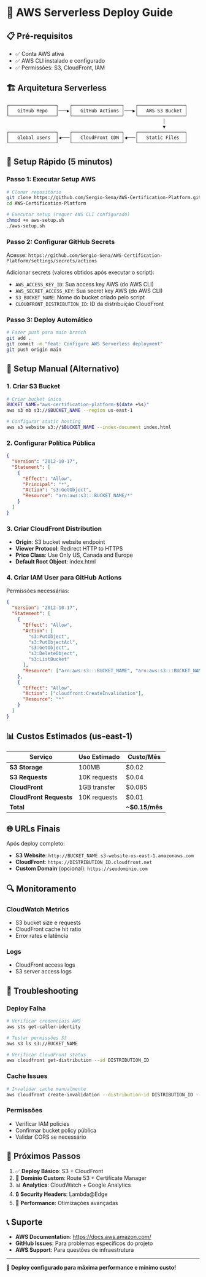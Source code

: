 # 🚀 AWS Serverless Deploy Guide

## 📋 Pré-requisitos

- ✅ Conta AWS ativa
- ✅ AWS CLI instalado e configurado
- ✅ Permissões: S3, CloudFront, IAM

## 🏗️ Arquitetura Serverless

```
┌─────────────────┐    ┌──────────────────┐    ┌─────────────────┐
│   GitHub Repo   │───▶│   GitHub Actions │───▶│   AWS S3 Bucket │
└─────────────────┘    └──────────────────┘    └─────────────────┘
                                                         │
                                                         ▼
┌─────────────────┐    ┌──────────────────┐    ┌─────────────────┐
│   Global Users  │◀───│   CloudFront CDN │◀───│   Static Files  │
└─────────────────┘    └──────────────────┘    └─────────────────┘
```

## 🚀 Setup Rápido (5 minutos)

### **Passo 1: Executar Setup AWS**

```bash
# Clonar repositório
git clone https://github.com/Sergio-Sena/AWS-Certification-Platform.git
cd AWS-Certification-Platform

# Executar setup (requer AWS CLI configurado)
chmod +x aws-setup.sh
./aws-setup.sh
```

### **Passo 2: Configurar GitHub Secrets**

Acesse: `https://github.com/Sergio-Sena/AWS-Certification-Platform/settings/secrets/actions`

Adicionar secrets (valores obtidos após executar o script):

- `AWS_ACCESS_KEY_ID`: Sua access key AWS (do AWS CLI)
- `AWS_SECRET_ACCESS_KEY`: Sua secret key AWS (do AWS CLI)
- `S3_BUCKET_NAME`: Nome do bucket criado pelo script
- `CLOUDFRONT_DISTRIBUTION_ID`: ID da distribuição CloudFront

### **Passo 3: Deploy Automático**

```bash
# Fazer push para main branch
git add .
git commit -m "feat: Configure AWS Serverless deployment"
git push origin main
```

## 🔧 Setup Manual (Alternativo)

### **1. Criar S3 Bucket**

```bash
# Criar bucket único
BUCKET_NAME="aws-certification-platform-$(date +%s)"
aws s3 mb s3://$BUCKET_NAME --region us-east-1

# Configurar static hosting
aws s3 website s3://$BUCKET_NAME --index-document index.html
```

### **2. Configurar Política Pública**

```json
{
  "Version": "2012-10-17",
  "Statement": [
    {
      "Effect": "Allow",
      "Principal": "*",
      "Action": "s3:GetObject",
      "Resource": "arn:aws:s3:::BUCKET_NAME/*"
    }
  ]
}
```

### **3. Criar CloudFront Distribution**

- **Origin**: S3 bucket website endpoint
- **Viewer Protocol**: Redirect HTTP to HTTPS
- **Price Class**: Use Only US, Canada and Europe
- **Default Root Object**: index.html

### **4. Criar IAM User para GitHub Actions**

Permissões necessárias:

```json
{
  "Version": "2012-10-17",
  "Statement": [
    {
      "Effect": "Allow",
      "Action": [
        "s3:PutObject",
        "s3:PutObjectAcl",
        "s3:GetObject",
        "s3:DeleteObject",
        "s3:ListBucket"
      ],
      "Resource": ["arn:aws:s3:::BUCKET_NAME", "arn:aws:s3:::BUCKET_NAME/*"]
    },
    {
      "Effect": "Allow",
      "Action": ["cloudfront:CreateInvalidation"],
      "Resource": "*"
    }
  ]
}
```

## 📊 Custos Estimados (us-east-1)

| Serviço                 | Uso Estimado | Custo/Mês      |
| ----------------------- | ------------ | -------------- |
| **S3 Storage**          | 100MB        | $0.02          |
| **S3 Requests**         | 10K requests | $0.04          |
| **CloudFront**          | 1GB transfer | $0.085         |
| **CloudFront Requests** | 10K requests | $0.01          |
| **Total**               |              | **~$0.15/mês** |

## 🌐 URLs Finais

Após deploy completo:

- **S3 Website**: `http://BUCKET_NAME.s3-website-us-east-1.amazonaws.com`
- **CloudFront**: `https://DISTRIBUTION_ID.cloudfront.net`
- **Custom Domain** (opcional): `https://seudominio.com`

## 🔍 Monitoramento

### **CloudWatch Metrics**

- S3 bucket size e requests
- CloudFront cache hit ratio
- Error rates e latência

### **Logs**

- CloudFront access logs
- S3 server access logs

## 🚨 Troubleshooting

### **Deploy Falha**

```bash
# Verificar credenciais AWS
aws sts get-caller-identity

# Testar permissões S3
aws s3 ls s3://BUCKET_NAME

# Verificar CloudFront status
aws cloudfront get-distribution --id DISTRIBUTION_ID
```

### **Cache Issues**

```bash
# Invalidar cache manualmente
aws cloudfront create-invalidation --distribution-id DISTRIBUTION_ID --paths "/*"
```

### **Permissões**

- Verificar IAM policies
- Confirmar bucket policy pública
- Validar CORS se necessário

## 🎯 Próximos Passos

1. ✅ **Deploy Básico**: S3 + CloudFront
2. 🔧 **Domínio Custom**: Route 53 + Certificate Manager
3. 📊 **Analytics**: CloudWatch + Google Analytics
4. 🔒 **Security Headers**: Lambda@Edge
5. 🚀 **Performance**: Otimizações avançadas

## 📞 Suporte

- **AWS Documentation**: https://docs.aws.amazon.com/
- **GitHub Issues**: Para problemas específicos do projeto
- **AWS Support**: Para questões de infraestrutura

---

**🚀 Deploy configurado para máxima performance e mínimo custo!**
